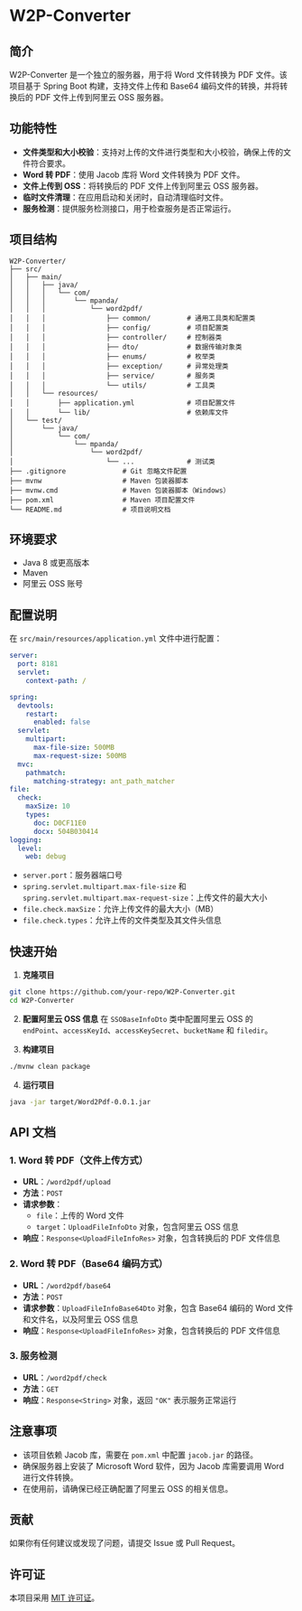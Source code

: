 # W2P-Converter

## 简介
W2P-Converter 是一个独立的服务器，用于将 Word 文件转换为 PDF 文件。该项目基于 Spring Boot 构建，支持文件上传和 Base64 编码文件的转换，并将转换后的 PDF 文件上传到阿里云 OSS 服务器。

## 功能特性
- **文件类型和大小校验**：支持对上传的文件进行类型和大小校验，确保上传的文件符合要求。
- **Word 转 PDF**：使用 Jacob 库将 Word 文件转换为 PDF 文件。
- **文件上传到 OSS**：将转换后的 PDF 文件上传到阿里云 OSS 服务器。
- **临时文件清理**：在应用启动和关闭时，自动清理临时文件。
- **服务检测**：提供服务检测接口，用于检查服务是否正常运行。

## 项目结构
```
W2P-Converter/
├── src/
│   ├── main/
│   │   ├── java/
│   │   │   └── com/
│   │   │       └── mpanda/
│   │   │           └── word2pdf/
│   │   │               ├── common/         # 通用工具类和配置类
│   │   │               ├── config/         # 项目配置类
│   │   │               ├── controller/     # 控制器类
│   │   │               ├── dto/            # 数据传输对象类
│   │   │               ├── enums/          # 枚举类
│   │   │               ├── exception/      # 异常处理类
│   │   │               ├── service/        # 服务类
│   │   │               └── utils/          # 工具类
│   │   └── resources/
│   │       ├── application.yml             # 项目配置文件
│   │       └── lib/                        # 依赖库文件
│   └── test/
│       └── java/
│           └── com/
│               └── mpanda/
│                   └── word2pdf/
│                       └── ...             # 测试类
├── .gitignore              # Git 忽略文件配置
├── mvnw                    # Maven 包装器脚本
├── mvnw.cmd                # Maven 包装器脚本（Windows）
├── pom.xml                 # Maven 项目配置文件
└── README.md               # 项目说明文档
```

## 环境要求
- Java 8 或更高版本
- Maven
- 阿里云 OSS 账号

## 配置说明
在 `src/main/resources/application.yml` 文件中进行配置：
```yaml
server:
  port: 8181
  servlet:
    context-path: /

spring:
  devtools:
    restart:
      enabled: false
  servlet:
    multipart:
      max-file-size: 500MB
      max-request-size: 500MB
  mvc:
    pathmatch:
      matching-strategy: ant_path_matcher
file:
  check:
    maxSize: 10
    types:
      doc: D0CF11E0
      docx: 504B030414
logging:
  level:
    web: debug
```
- `server.port`：服务器端口号
- `spring.servlet.multipart.max-file-size` 和 `spring.servlet.multipart.max-request-size`：上传文件的最大大小
- `file.check.maxSize`：允许上传文件的最大大小（MB）
- `file.check.types`：允许上传的文件类型及其文件头信息

## 快速开始
1. **克隆项目**
```bash
git clone https://github.com/your-repo/W2P-Converter.git
cd W2P-Converter
```
2. **配置阿里云 OSS 信息**
在 `SSOBaseInfoDto` 类中配置阿里云 OSS 的 `endPoint`、`accessKeyId`、`accessKeySecret`、`bucketName` 和 `filedir`。

3. **构建项目**
```bash
./mvnw clean package
```

4. **运行项目**
```bash
java -jar target/Word2Pdf-0.0.1.jar
```

## API 文档
### 1. Word 转 PDF（文件上传方式）
- **URL**：`/word2pdf/upload`
- **方法**：`POST`
- **请求参数**：
  - `file`：上传的 Word 文件
  - `target`：`UploadFileInfoDto` 对象，包含阿里云 OSS 信息
- **响应**：`Response<UploadFileInfoRes>` 对象，包含转换后的 PDF 文件信息

### 2. Word 转 PDF（Base64 编码方式）
- **URL**：`/word2pdf/base64`
- **方法**：`POST`
- **请求参数**：`UploadFileInfoBase64Dto` 对象，包含 Base64 编码的 Word 文件和文件名，以及阿里云 OSS 信息
- **响应**：`Response<UploadFileInfoRes>` 对象，包含转换后的 PDF 文件信息

### 3. 服务检测
- **URL**：`/word2pdf/check`
- **方法**：`GET`
- **响应**：`Response<String>` 对象，返回 `"OK"` 表示服务正常运行

## 注意事项
- 该项目依赖 Jacob 库，需要在 `pom.xml` 中配置 `jacob.jar` 的路径。
- 确保服务器上安装了 Microsoft Word 软件，因为 Jacob 库需要调用 Word 进行文件转换。
- 在使用前，请确保已经正确配置了阿里云 OSS 的相关信息。

## 贡献
如果你有任何建议或发现了问题，请提交 Issue 或 Pull Request。

## 许可证
本项目采用 [MIT 许可证](https://opensource.org/licenses/MIT)。
